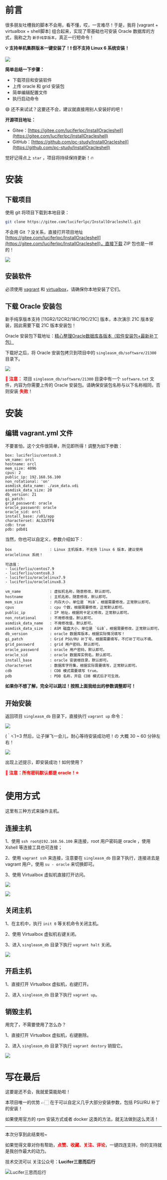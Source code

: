 # 前言

很多朋友吐槽我的脚本不会用，看不懂，哎，一言难尽！于是，我将 [vagrant + virtualbox + shell脚本] 组合起来，实现了零基础也可安装 Oracle 数据库的方式，我称之为 `新手纯享版本`，真正一行短命令！

**💡 支持单机集群版本一键安装了！❗️ 但不支持 Linux 6 系统安装！**

![](https://oss-emcsprod-public.modb.pro/image/editor/20210821-49d3646e-85f4-471a-9e61-d12cf0ec69d2.png)

**简单总结一下步骤：**

- 下载项目和安装软件
- 上传 oracle 和 grid 安装包
- 简单编辑配置文件
- 执行启动命令

😄 还不来试试？这要还不会，建议就直接用别人安装好的吧！

**开源项目地址：**
- Gitee：[https://gitee.com/luciferlpc/InstallOracleshell](https://gitee.com/luciferlpc/InstallOracleshell)
- GitHub：[https://github.com/pc-study/InstallOracleshell](https://github.com/pc-study/InstallOracleshell)

觉好记得点上 `star` ，项目将持续保持更新！🔥

# 安装

## 下载项目

使用 git 将项目下载到本地目录：

```bash
git clone https://gitee.com/luciferlpc/InstallOracleshell.git
```

不会用 Git ？没关系，直接打开项目地址 [https://gitee.com/luciferlpc/InstallOracleshell](https://gitee.com/luciferlpc/InstallOracleshell)，直接下载 ZIP 包也是一样的！

![](https://oss-emcsprod-public.modb.pro/image/editor/20210821-e30cc888-01df-45a1-9dca-2fabcea4a420.png)

## 安装软件

必须使用 [vagrant](https://www.vagrantup.com/downloads) 和 [virtualbox](https://www.virtualbox.org/wiki/Downloads)，请确保你本地安装了它们。

## 下载 Oracle 安装包

新手纯享版本支持 [11GR2/12CR2/18C/19C/21C] 版本，本次演示 21C 版本安装，因此需要下载 21C 版本安装包！

Oracle 安装包下载地址：[精心整理Oracle数据库各版本（软件安装包+最新补丁包）](https://www.modb.pro/download/123438)

下载好之后，将 Oracle 安装包拷贝到项目中的 `singleasm_db/software/21300` 目录下。

![](https://oss-emcsprod-public.modb.pro/image/editor/20210822-ee9b851f-f298-459f-be84-05200ed835f2.png)

<font color='red'>**📢 注意：**</font> 项目 `singleasm_db/software/21300` 目录中有一个 `software.txt` 文件，内容为你需要上传的 Oracle 安装包。请确保安装包名称与以下名称相同，否则安装 <font color='red'>**失败**</font>！

# 安装

## 编辑 vagrant.yml 文件

不要害怕，这个文件很简单，所见即所得！调整为如下参数：

```
box: luciferliu/centos8.3
vm_name: orcl
hostname: orcl
mem_size: 4096
cpus: 2
public_ip: 192.168.56.100
non_rotational: 'on'
asmdisk_data_name: ./asm_data.vdi
asmdisk_data_size: 20
db_version: 21
gi_patch: 
grid_password: oracle
oracle_password: oracle
oracle_sid: orcl
install_base: /u01/app
characterset: AL32UTF8
cdb: true
pdb: pdb01
```

当然，你也可以自定义，参数介绍如下：

```
box             	: Linux 主机版本，不支持 linux 6 版本，建议使用 oraclelinux 系统！

可选值：
- luciferliu/centos7.9
- luciferliu/centos8.3
- luciferliu/oraclelinux7.9
- luciferliu/oraclelinux8.3

vm_name         	: 虚拟机名称，随意修改，默认即可。
hostname        	: 主机名称，随意修改，默认即可。
mem_size        	: 内存大小，单位是 `MiB`，根据需要修改，正常默认即可。
cpus            	: cpu 个数，根据需要修改，正常默认即可。
public_ip       	: IP 地址，根据网卡定义修改，正常默认即可。
non_rotational    	: 不用修改值，默认即可。
asmdisk_data_name	: 不用修改值，默认即可。
asmdisk_data_size	: ASM 磁盘大小，单位是 `GiB`，根据需要修改，正常默认即可。
db_version      	: oracle 数据库版本，根据实际情况填写！
gi_patch        	: Grid PSU/RU 补丁号，根据需要填写，不打补丁可以不填。
grid_password		: grid 用户密码，默认即可。
oracle_password   	: oracle 用户密码，默认即可。
oracle_sid      	: oracle 数据库实例名，默认即可。
install_base      	: oracle 安装根目录，默认即可。
characterset      	: 数据库字符集，根据实际需要填写，正常默认即可。
cdb             	: CDB 模式需要填写 true。
pdb             	: PDB 名称，开启 CDB 模式后才可生效。
```

**如果你不想了解，完全可以跳过！按照上面我给出的参数调整即可！**

## 开始安装

返回项目 `singleasm_db` 目录下，直接执行 `vagrant up` 命令：

![](https://oss-emcsprod-public.modb.pro/image/editor/20210822-b5702937-2cfc-475b-82ea-7c4b905c0174.png)

(｀ﾍ´)=3 然后，让子弹飞一会儿，耐心等待安装成功吧！の 大概 30 ~ 60 分钟左右！

![](https://oss-emcsprod-public.modb.pro/image/editor/20210822-5943bca9-b3a9-4a89-a999-5683957b6b89.png)

出现上述提示，即安装成功！如何使用？

<font color='red'>**📢 注意：所有密码默认都是 oracle！⭐️**</font>

# 使用方式

这里有三种方式来操作主机。

## 连接主机

1、使用 `ssh root@192.168.56.100` 来连接，root 用户密码是 oracle ，使用 Xshell 等连接工具也可连接；

2、使用 `vagrant ssh` 来连接，注意要在 `singleasm_db` 目录下执行，连接进去是 vagrant 用户，使用 `su - oracle` 来切换即可。

3、使用 Virtualbox 虚拟机直接打开访问。

![](https://oss-emcsprod-public.modb.pro/image/editor/20210822-25f72611-03e9-4a54-921e-3ee6ce903ed8.png)

![](https://oss-emcsprod-public.modb.pro/image/editor/20210822-ced1e550-c086-49d9-99c4-d73d6701cd91.png)

## 关闭主机

1、在主机中，执行 `init 0` 等关机命令关闭主机。

2、使用 Virtualbox 虚拟机右键关闭。

3、进入  `singleasm_db` 目录下执行 `vagrant halt` 关闭。

![](https://oss-emcsprod-public.modb.pro/image/editor/20210822-145045df-76a3-4e8f-b799-1069ad5347c9.png)

## 开启主机

1、直接打开 Virtualbox 虚拟机，右键打开。

2、进入 `singleasm_db` 目录下执行 `vagrant up`。

## 销毁主机

用完了，不需要使用了怎么办？

1、直接打开 Virtualbox 虚拟机，右键删除。

2、进入 `singleasm_db` 目录下执行 `vagrant destory` 销毁它。

![](https://oss-emcsprod-public.modb.pro/image/editor/20210822-dac48ea0-a176-435f-bca4-e7ec4ca62c4c.png)

# 写在最后

这要是还不会，我就爱莫能助啦！

本项目唯一的优势 👉🏻 在于可以自定义几乎大部分安装参数，包括 PSU/RU 补丁的安装！

如果使用官方的 rpm 安装方式或者 docker 这类的方法，就无法做到这么灵活！

---
本次分享到此结束啦~

如果觉得文章对你有帮助，<font color='red'>**点赞、收藏、关注、评论**</font>，一键四连支持，你的支持就是我创作最大的动力。

技术交流可以 关注公众号：**Lucifer三思而后行**

![Lucifer三思而后行](https://img-blog.csdnimg.cn/20210702105616339.jpg)